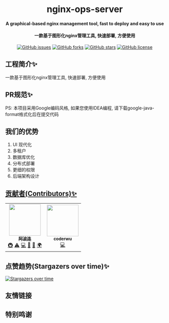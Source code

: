 <h1 align="center">
      nginx-ops-server
</h1>

<h4 align="center">
A graphical-based nginx management tool, fast to deploy and easy to use
<h4 align="center">
    一款基于图形化nginx管理工具, 快速部署, 方便使用
</h4> 

<p align="center">
    <a href="https://github.com/nginx-ops/nginx-ops-server/issues"><img alt="GitHub issues" src="https://img.shields.io/github/issues/nginx-ops/nginx-ops-server"></a>
    <a href="https://github.com/nginx-ops/nginx-ops-server/network"><img alt="GitHub forks" src="https://img.shields.io/github/forks/nginx-ops/nginx-ops-server"></a>
    <a href="https://github.com/nginx-ops/nginx-ops-server/stargazers"><img alt="GitHub stars" src="https://img.shields.io/github/stars/nginx-ops/nginx-ops-server"></a>
    <a href="https://github.com/nginx-ops/nginx-ops-server/blob/master/LICENSE"><img alt="GitHub license" src="https://img.shields.io/github/license/nginx-ops/nginx-ops-server"></a>

## 工程简介✨

一款基于图形化nginx管理工具, 快速部署, 方便使用

## PR规范✨

PS: 本项目采用Google编码风格, 如果您使用IDEA编程, 请下载google-java-format格式化后在提交代码

## 我们的优势

1. UI 现代化
2. 多租户
3. 数据库优化
4. 分布式部署
5. 更细的权限
6. 后端架构设计

## [贡献者(Contributors)✨](https://github.com/nginx-ops/nginx-ops-server/graphs/contributors)

<!-- ALL-CONTRIBUTORS-LIST:START - Do not remove or modify this section -->
<!-- prettier-ignore-start -->
<!-- markdownlint-disable -->
<table>
  <tbody>
    <tr>
      <td align="center"><a href="https://github.com/TOP-LH"><img src="https://avatars.githubusercontent.com/u/49888630?v=4?s=100" width="100px;" alt=""/><br /><sub><b>阿波连</b></sub></a><br /><a href="#infra-TOP-LH" title="Infrastructure (Hosting, Build-Tools, etc)">🚇</a> <a href="https://github.com/nginx-ops/nginx-ops-server/commits?author=TOP-LH" title="Tests">⚠️</a> <a href="https://github.com/nginx-ops/nginx-ops-server/commits?author=TOP-LH" title="Code">💻</a> <a href="https://github.com/nginx-ops/nginx-ops-server/commits?author=TOP-LH" title="Documentation">📖</a> <a href="https://github.com/nginx-ops/nginx-ops-server/pulls?q=is%3Apr+reviewed-by%3ATOP-LH" title="Reviewed Pull Requests">👀</a> <a href="#translation-TOP-LH" title="Translation">🌍</a></td>
      <td align="center"><a href="https://github.com/wucoder"><img src="https://avatars.githubusercontent.com/u/59016551?v=4?s=100" width="100px;" alt=""/><br /><sub><b>coderwu</b></sub></a><br /><a href="https://github.com/nginx-ops/nginx-ops-server/commits?author=wucoder" title="Code">💻</a></td>
    </tr>
  </tbody>
</table>

<!-- markdownlint-restore -->
<!-- prettier-ignore-end -->

<!-- ALL-CONTRIBUTORS-LIST:END -->

## 点赞趋势(Stargazers over time)✨

[![Stargazers over time](https://starchart.cc/nginx-ops/nginx-ops-server.svg)](https://starchart.cc/nginx-ops/nginx-ops-server)

## 友情链接

## 特别鸣谢

